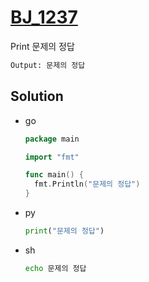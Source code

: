 # [BJ_1237](https://acmicpc.net/problem/1237)

Print 문제의 정답

```txt
Output: 문제의 정답
```

## Solution

* go

  ```go
  package main

  import "fmt"

  func main() {
    fmt.Println("문제의 정답")
  }
  ```

* py

  ```py
  print("문제의 정답")
  ```

* sh

  ```sh
  echo 문제의 정답
  ```
